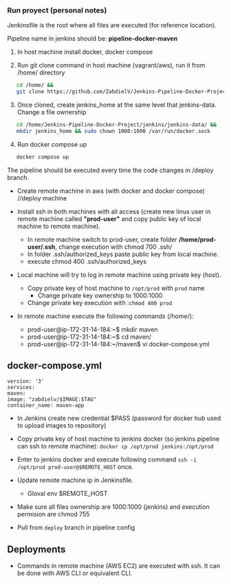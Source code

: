 ### Run proyect (personal notes)

Jenkinsfile is the root where all files are executed (for reference location).

Pipeline name in jenkins should be: **pipeline-docker-maven**

1. In host machine install docker, docker compose

2. Run git clone command in host machine (vagrant/aws), run it from /home/ directory

```sh
   cd /home/ &&
   git clone https://github.com/ZabdielV/Jenkins-Pipeline-Docker-Project.git
```

3. Once cloned, create jenkins_home at the same level that jenkins-data. Change a file ownership

```sh
   cd /home/Jenkins-Pipeline-Docker-Project/jenkins/jenkins-data/ &&
   mkdir jenkins_home && sudo chown 1000:1000 /var/run/docker.sock

```

4. Run docker compose up

```sh
   docker compose up
```

The pipeline should be executed every time the code changes in /deploy branch.

- Create remote machine in aws (with docker and docker compose) //deploy machine
- Install ssh in both machines with all access (create new linux user in remote machine called **"prod-user"** and copy public key of local machine to remote machine).

  - In remote machine switch to prod-user, create folder **/home/prod-user/.ssh**, change execution with chmod 700 .ssh/
  - In folder .ssh/authorized_keys paste public key from local machine.
  - execute chmod 400 .ssh/authorized_keys

- Local machine will try to log in remote machine using private key (host).

  - Copy private key of host machine to `/opt/prod` with `prod` name
    - Change private key ownership to 1000:1000
  - Change private key execution with :`chmod 400 prod`

- In remote machine execute the following commands (/home/):
  - prod-user@ip-172-31-14-184:~$ mkdir maven
  - prod-user@ip-172-31-14-184:~$ cd maven/
  - prod-user@ip-172-31-14-184:~/maven$ vi docker-compose.yml

## docker-compose.yml

```
version: '3'
services:
maven:
image: "zabdielv/$IMAGE:$TAG"
container_name: maven-app
```

- In Jenkins create new credential $PASS (password for docker hub used to upload images to repository)

- Copy private key of host machine to jenkins docker (so jenkins pipeline can ssh to remote machine):
  `docker cp /opt/prod jenkins:/opt/prod`

- Enter to jenkins docker and execute following command
  `ssh -i /opt/prod prod-user@$REMOTE_HOST` once.

- Update remote machine ip in Jenkinsfile.

  - Gloval env $REMOTE_HOST

- Make sure all files ownership are 1000:1000 (jenkins) and execution permision are chmod 755

- Pull from `deploy` branch in pipeline config

## Deployments

- Commands in remote machine (AWS EC2) are executed with ssh. It can be done with AWS CLI or equivalent CLI.
